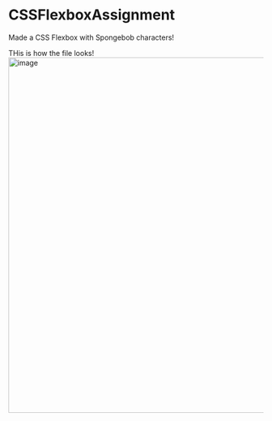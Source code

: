 # CSSFlexboxAssignment
Made a CSS Flexbox with Spongebob characters!


THis is how the file looks!
<img width="701" alt="image" src="https://user-images.githubusercontent.com/110551323/213845261-f27f45dc-3e69-480f-8ca5-c9be8f3cd8bf.png">
